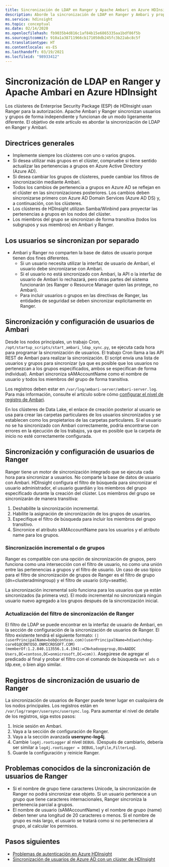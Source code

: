 ```yaml
---
title: Sincronización de LDAP en Ranger y Apache Ambari en Azure HDInsight
description: Aborde la sincronización de LDAP en Ranger y Ambari y proporcione directrices generales.
ms.service: hdinsight
ms.topic: conceptual
ms.date: 02/14/2020
ms.openlocfilehash: fb9035b4d816c1af84b15e6865335aa1bdf86f5b
ms.sourcegitcommit: 910a1a38711966cb171050db245fc3b22abc8c5f
ms.translationtype: HT
ms.contentlocale: es-ES
ms.lasthandoff: 03/19/2021
ms.locfileid: "98933412"
---
```

# <a name="ldap-sync-in-ranger-and-apache-ambari-in-azure-hdinsight"></a>Sincronización de LDAP en Ranger y Apache Ambari en Azure HDInsight

Los clústeres de Enterprise Security Package (ESP) de HDInsight usan Ranger para la autorización. Apache Ambari y Ranger sincronizan usuarios y grupos de forma independiente y funcionan de un modo ligeramente diferente. El objetivo de este artículo es abordar la sincronización de LDAP en Ranger y Ambari.

## <a name="general-guidelines"></a>Directrices generales

* Implemente siempre los clústeres con uno o varios grupos.
* Si desea utilizar más grupos en el clúster, compruebe si tiene sentido actualizar las pertenencias a grupos en Azure Active Directory (Azure AD).
* Si desea cambiar los grupos de clústeres, puede cambiar los filtros de sincronización mediante Ambari.
* Todos los cambios de pertenencia a grupos en Azure AD se reflejan en el clúster en las sincronizaciones posteriores. Los cambios deben sincronizarse primero con Azure AD Domain Services (Azure AD DS) y, a continuación, con los clústeres.
* Los clústeres de HDInsight utilizan Samba/Winbind para proyectar las pertenencias a grupos en los nodos del clúster.
* Los miembros del grupo se sincronizan de forma transitiva (todos los subgrupos y sus miembros) en Ambari y Ranger. 

## <a name="users-are-synced-separately"></a>Los usuarios se sincronizan por separado

 * Ambari y Ranger no comparten la base de datos de usuario porque tienen dos fines diferentes. 
   * Si un usuario necesita utilizar la interfaz de usuario de Ambari, el usuario debe sincronizarse con Ambari. 
   * Si el usuario no está sincronizado con Ambari, la API o la interfaz de usuario de Ambari lo rechazará, pero otras partes del sistema funcionarán (es Ranger o Resource Manager quien las protege, no Ambari).
   * Para incluir usuarios o grupos en las directivas de Ranger, las entidades de seguridad se deben sincronizar explícitamente en Ranger.

## <a name="ambari-user-sync-and-configuration"></a>Sincronización y configuración de usuarios de Ambari

Desde los nodos principales, un trabajo Cron, `/opt/startup_scripts/start_ambari_ldap_sync.py`, se ejecuta cada hora para programar la sincronización de usuarios. El trabajo Cron llama a las API REST de Ambari para realizar la sincronización. El script envía una lista de usuarios y grupos para sincronizar (ya que es posible que los usuarios no pertenezcan a los grupos especificados, ambos se especifican de forma individual). Ambari sincroniza sAMAccountName como el nombre de usuario y todos los miembros del grupo de forma transitiva.

Los registros deben estar en `/var/log/ambari-server/ambari-server.log`. Para más información, consulte el artículo sobre cómo [configurar el nivel de registro de Ambari](https://docs.cloudera.com/HDPDocuments/Ambari-latest/administering-ambari/content/amb_configure_ambari_logging_level.html).

En los clústeres de Data Lake, el enlace de creación posterior al usuario se usa para crear las carpetas particulares de los usuarios sincronizados y se establecen como los propietarios de las carpetas particulares. Si el usuario no se ha sincronizado con Ambari correctamente, podría encontrarse con errores en la ejecución de los trabajos, ya que es posible que la carpeta de inicio no esté correctamente configurada.

## <a name="ranger-user-sync-and-configuration"></a>Sincronización y configuración de usuarios de Ranger

Ranger tiene un motor de sincronización integrado que se ejecuta cada hora para sincronizar a usuarios. No comparte la base de datos de usuario con Ambari. HDInsight configura el filtro de búsqueda para sincronizar el usuario administrador, el usuario guardián y los miembros del grupo especificado durante la creación del clúster. Los miembros del grupo se sincronizarán de manera transitiva:

1. Deshabilite la sincronización incremental.
1. Habilite la asignación de sincronización de los grupos de usuarios.
1. Especifique el filtro de búsqueda para incluir los miembros del grupo transitivo.
1. Sincronice el atributo sAMAccountName para los usuarios y el atributo name para los grupos.

### <a name="group-or-incremental-sync"></a>Sincronización incremental o de grupos

Ranger es compatible con una opción de sincronización de grupos, pero funciona como una intersección con el filtro de usuario, no como una unión entre las pertenencias a grupos y el filtro de usuario. Un caso de uso típico para el filtro de sincronización de grupos de Ranger es el filtro de grupo (dn=clusteradmingroup) y el filtro de usuario (city=seattle).

La sincronización incremental solo funciona para los usuarios que ya están sincronizados (la primera vez). El modo incremental no sincronizará ningún usuario nuevo agregado a los grupos después de la sincronización inicial.

### <a name="update-ranger-sync-filter"></a>Actualización del filtro de sincronización de Ranger

El filtro de LDAP se puede encontrar en la interfaz de usuario de Ambari, en la sección de configuración de la sincronización de usuarios de Ranger. El filtro existente tendrá el siguiente formato: `(|(userPrincipalName=bob@contoso.com)(userPrincipalName=hdiwatchdog-core01@CONTOSO.ONMICROSOFT.COM)(memberOf:1.2.840.113556.1.4.1941:=CN=hadoopgroup,OU=AADDC Users,DC=contoso,DC=onmicrosoft,DC=com))`. Asegúrese de agregar el predicado al final y probar el filtro con el comando de búsqueda `net ads` o ldp.exe, o bien algo similar.

## <a name="ranger-user-sync-logs"></a>Registros de sincronización de usuario de Ranger

La sincronización de usuarios de Ranger puede tener lugar en cualquiera de los nodos principales. Los registros están en `/var/log/ranger/usersync/usersync.log`. Para aumentar el nivel de detalle de los registros, siga estos pasos:

1. Inicie sesión en Ambari.
1. Vaya a la sección de configuración de Ranger.
1. Vaya a la sección avanzada **usersync-log4j**.
1. Cambie `log4j.rootLogger` al nivel `DEBUG`. (Después de cambiarlo, debería ser similar a `log4j.rootLogger = DEBUG,logFile,FilterLog`).
1. Guarde la configuración y reinicie Ranger.

## <a name="known-issues-with-ranger-user-sync"></a>Problemas conocidos de la sincronización de usuarios de Ranger
* Si el nombre de grupo tiene caracteres Unicode, la sincronización de Ranger no podrá sincronizar ese objeto. Si un usuario pertenece a un grupo que tiene caracteres internacionales, Ranger sincroniza la pertenencia parcial a grupos.
* El nombre de usuario (sAMAccountName) y el nombre de grupo (name) deben tener una longitud de 20 caracteres o menos. Si el nombre de grupo es más largo, el usuario se tratará como si no perteneciera al grupo, al calcular los permisos.

## <a name="next-steps"></a>Pasos siguientes

* [Problemas de autenticación en Azure HDInsight](./domain-joined-authentication-issues.md)
* [Sincronización de usuarios de Azure AD con un clúster de HDInsight](../hdinsight-sync-aad-users-to-cluster.md)
